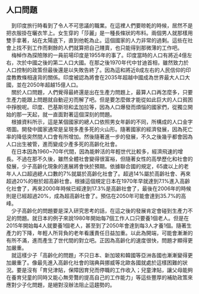 ## 人口問題
　到印度旅行時看到了令人不可思議的職業。在這裡人們要晾乾的時候，居然不是把衣服掛在曬衣竿上。女生穿的「莎麗」是一種長條狀的布料。兩個男人就那樣用雙手拿著，站在太陽底下，直到他乾為止。這個國家的人力非常的過剩。這些在社會上找不到工作而剩餘的人們就算把自己賤賣，也只能得到那微薄的工作吧。  
　梅棹作為探險隊的一員前場印度是1955年的事了。印度當時的人口有將近4億左右，次於中國之後的第二人口大國。在那之後1970年代中甘迪首相，雖然致力於人口控制的政策但最後還是以失敗告終了。因為這和將近8成左右的人民信仰的印度教教條相違背的關係。印度被認為將會在2035年超越中國成為世界最大人口大國，並在2050年超越15億人口。  
　關於人口問題，人們覺得最終還是出在生產力問題上，最算人口再怎麼多，只要生產力能跟上問題就自動迎刃而解了吧。但是要怎麼做才能從如此巨大的人口貧困中掙脫呢。印度、巴基斯坦和孟加拉等，因為人口爆發而煩惱的國家們，從獨立開始的那一天起，就一直面對著這個深刻的問題。  
　根據資料所示，這是某個國家的總人口依照男女年齡的不同，所構成的人口金字塔圖。開發中國家通常是呈現多產多死的火山形。隨著國家的經濟發展，因為死亡率的降低突然間人口會有所增加。然後隨著進一步的發展，不久之後幾乎都會因為人口出生被管，進而變成少產多死的高齡化社會。  
　在日本因為1960~70年代間，因為能幹活的年輕世代比較多，經濟飛速的增長。不過在那不久後，雖然全體社會變得很富裕，但隨著女性的高學歷化和社會的發展，少子高齡化現象的進展將會快於預期。依據聯合國的規定，65歲以上的老年人人口超過總人口數的7%就屬於高齡化社會了。超過14%屬於高齡社會、再來超過20%的樹於超高齡社會。根據這個規定日本在1970年早就達到7.1%進入高齡化社會了，再來2000年時候已經達到17.3%是高齡社會了，最後在2006年的時候則是已經超過20%，成為超高齡社會了。預估在2050年可能會達到35.7%的高峰。  
　少子高齡化的問題要是深入研究思考的話，在這之後的發展肯定會碰到生產力不足的問題。就日本的例子來說1980年開始每7個工作人口只要養1個老人。但是在2015年開始每4人就要養1個老人，甚至到了2050年會達到每3人才養1個。隨著生產力的下降，年輕人所背負的老年看護責任日益加重。以此為開端，可能會漸漸的有所不滿，進而產生了世代間的對立吧。正因為高齡化的速度很快，問題才顯得更加嚴重。  
　就這樣少子「高齡化的問題」不只日本、新加玻和韓國等亞洲各國也漸漸變得更加嚴重了。像最先進入高齡化社會的瑞典與挪威等北歐各國就處於這樣困難的狀況。要是沒有「育兒津貼，保障因育兒而停職的工作收入；兒童津貼，讓父母能夠在養育兒童的同時又能心無旁鶩的提高自己的工作能力」等這些豐厚的補助政策來應對少子化問題，是絕對沒辦法阻止這趨勢的。
